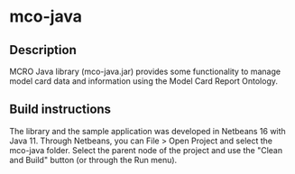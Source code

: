 # mco-java

## Description

MCRO Java library (mco-java.jar) provides some functionality to manage model card data and information using the Model Card Report Ontology.

## Build instructions

The library and the sample application was developed in Netbeans 16 with Java 11. Through Netbeans, you can File > Open Project and select the mco-java folder. Select the parent node of the project and use the "Clean and Build" button (or through the Run menu). 

